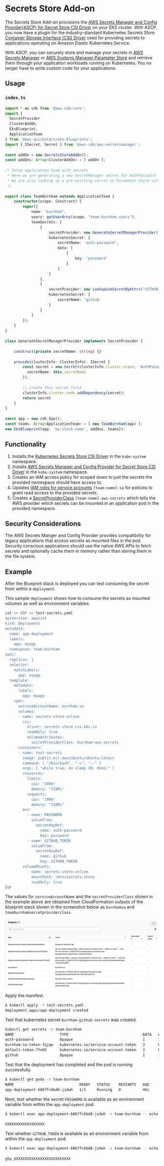 # Secrets Store Add-on

The Secrets Store Add-on provisions the [AWS Secrets Manager and Config Provider(ASCP) for Secret Store CSI Driver](https://docs.aws.amazon.com/secretsmanager/latest/userguide/integrating_csi_driver.html) on your EKS cluster. With ASCP, you now have a plugin for the industry-standard Kubernetes Secrets Store [Container Storage Interface (CSI) Driver](https://github.com/kubernetes-sigs/secrets-store-csi-driver) used for providing secrets to applications operating on Amazon Elastic Kubernetes Service.

With ASCP, you can securely store and manage your secrets in [AWS Secrets Manager](https://docs.aws.amazon.com/secretsmanager) or [AWS Systems Manager Parameter Store](https://docs.aws.amazon.com/systems-manager/latest/userguide/systems-manager-parameter-store.html) and retrieve them through your application workloads running on Kubernetes. You no longer have to write custom code for your applications.

## Usage

### **`index.ts`**

```typescript
import * as cdk from '@aws-cdk/core';
import {
  SecretProvider
  ClusterAddOn,
  EksBlueprint,
  ApplicationTeam
} from '@aws-quickstart/eks-blueprints';
import { ISecret, Secret } from '@aws-cdk/aws-secretsmanager';

const addOn = new SecretsStoreAddOn();
const addOns: Array<ClusterAddOn> = [ addOn ];

/* Setup application team with secrets
 * Here we are generating a new SecretManager secret for AuthPassword
 * We are also looking up a pre-existing secret in Parameter Store called GITHUB_TOKEN
 */

export class TeamBurnham extends ApplicationTeam {
    constructor(scope: Construct) {
        super({
            name: "burnham",
            users: getUserArns(scope, "team-burnham.users"),
            teamSecrets: [
                {
                    secretProvider: new GenerateSecretManagerProvider('AuthPassword),
                    kubernetesSecret: {
                        secretName: 'auth-password',
                        data: [
                            {
                                key: 'password'
                            }
                        ]
                    }
                },
                {
                    secretProvider: new LookupSsmSecretByAttrs('GITHUB_TOKEN', 1),
                    kubernetesSecret: {
                        secretName: 'github'
                    }
                }
            ]
        });
    }
}

class GenerateSecretManagerProvider implements SecretProvider {

    construct(private secretName: string) {}

    provide(clusterInfo: ClusterInfo): ISecret {
        const secret = new Secret(clusterInfo.cluster.stack, 'AuthPassword', {
          secretName: this.secretName
        });

        // create this secret first
        clusterInfo.cluster.node.addDependency(secret);
        return secret
    }
}

const app = new cdk.App();
const teams: Array<ApplicationTeam> = [ new TeamBurnham(app) ];
new EksBlueprint(app, 'my-stack-name', addOns, teams});
```

## Functionality

1. Installs the [Kubernetes Secrets Store CSI Driver](https://github.com/kubernetes-sigs/secrets-store-csi-driver) in the `kube-system` namespace.
2. Installs [AWS Secrets Manager and Config Provider for Secret Store CSI Driver](https://github.com/aws/secrets-store-csi-driver-provider-aws) in the `kube-system` namespace.
3. Creates an IAM access policy for scoped down to just the secrets the provided namespace should have access to.
4. Updates [IAM roles for service accounts](https://docs.aws.amazon.com/eks/latest/userguide/create-service-account-iam-policy-and-role.html) `[team-name]-sa` for policies to grant read access to the provided secrets.
5. Creates a [SecretProviderClass](https://github.com/aws/secrets-store-csi-driver-provider-aws#secretproviderclass-options) `[team-name]-aws-secrets` which tells the AWS provider which secrets can be mounted in an application pod in the provided namespace.

## Security Considerations

The AWS Secrets Manger and Config Provider provides compatibility for legacy applications that access secrets as mounted files in the pod. Security conscious applications should use the native AWS APIs to fetch secrets and optionally cache them in memory rather than storing them in the file system.

## Example

After the Blueprint stack is deployed you can test consuming the secret from within a `deployment`.

This sample `deployment` shows how to consume the secrets as mounted volumes as well as environment variables.

```sh
cat << EOF >> test-secrets.yaml
apiVersion: apps/v1
kind: Deployment
metadata:
  name: app-deployment
  labels:
    app: myapp
  namespace: team-burnham
spec:
  replicas: 1
  selector:
    matchLabels:
      app: myapp
  template:
    metadata:
      labels:
        app: myapp
    spec:
      serviceAccountName: burnham-sa
      volumes:
      - name: secrets-store-inline
        csi:
          driver: secrets-store.csi.k8s.io
          readOnly: true
          volumeAttributes:
            secretProviderClass: burnham-aws-secrets
      containers:
      - name: test-secrets
        image: public.ecr.aws/ubuntu/ubuntu:latest
        command: [ "/bin/bash", "-c", "--" ]
        args: [ "while true; do sleep 30; done;" ]
        resources:
          limits:
            cpu: "100m"
            memory: "128Mi"
          requests:
            cpu: "100m"
            memory: "128Mi"
        env:
          - name: PASSWORD
            valueFrom:
              secretKeyRef:
                name: auth-password
                key: password
          - name: GITHUB_TOKEN
            valueFrom:
              secretKeyRef:
                name: github
                key: GITHUB_TOKEN
        volumeMounts:
          - name: secrets-store-inline
            mountPath: /mnt/secrets-store
            readOnly: true
EOF
```

The values for `serviceAccountName` and the `secretProviderClass` shown in the example above are obtained from CloudFormation outputs of the blueprint stack shown in the screenshot below as `burnhamsa` and `teamburnhamsecretproviderclass`.

![outputs](./../assets/images/cloudformation-outputs.png)

Apply the manifest.

```sh
$ kubectl apply -f test-secrets.yaml
deployment.apps/app-deployment created
```

Test that kubernetes secret `burnham-github-secrets` was created.

```sh
kubectl get secrets -n team-burnham
NAME                     TYPE                                  DATA   AGE
auth-password            Opaque                                1      19s
burnham-sa-token-fqjqw   kubernetes.io/service-account-token   3      64m
default-token-7fn69      kubernetes.io/service-account-token   3      64m
github                   Opaque                                1      19s
```

Test that the deployment has completed and the pod is running successfully.

```sh
$ kubectl get pods -n team-burnham
NAME                              READY   STATUS    RESTARTS   AGE
app-deployment-6867fc6bd6-jzdwh   1/1     Running   0          46s
```

Next, test whether the secret `PASSWORD` is available as an environment variable from within the `app-deployment` pod.

```sh
$ kubectl exec app-deployment-6867fc6bd6-jzdwh -n team-burnham -- echo $PASSWORD

XXXXXXXXXXXXXXXXXX
```

Test whether `GITHUB_TOKEN` is available as an environment variable from within the `app-deployment` pod.

```sh
$ kubectl exec app-deployment-6867fc6bd6-jzdwh -n team-burnham -- echo $GITHUB_TOKEN

ghp_XXXXXXXXXXXXXXXXXXXXXXXXXX
```
